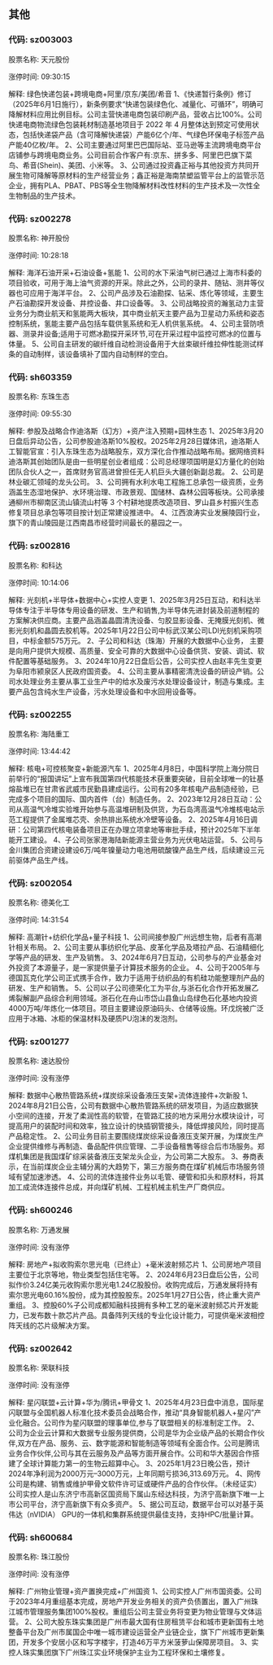 ## 其他

### 代码: sz003003

股票名称: 天元股份

涨停时间: 09:30:15

解释: 绿色快递包装+跨境电商+阿里/京东/美团/希音
1、《快递暂行条例》修订（2025年6月1日施行），新条例要求“快递包装绿色化、减量化、可循环”，明确可降解材料应用比例目标。公司主营快递电商包装印刷产品，营收占比100%。公司快递电商物流绿色包装耗材制造基地项目于 2022 年 4 月整体达到预定可使用状态，包括快递袋产品（含可降解快递袋）产能6亿个/年、气绿色环保电子标签产品产能40亿枚/年。
2、公司主要通过阿里巴巴国际站、亚马逊等主流跨境电商平台店铺参与跨境电商业务。公司目前合作客户有:京东、拼多多、阿里巴巴旗下菜鸟、希音(Shein)、美团、小米等。
3、公司通过投资鑫正裕与其他投资方共同开展生物可降解等原材料的生产经营业务；鑫正裕是海南禁塑监管平台上的监管示范企业，拥有PLA、PBAT、PBS等全生物降解材料改性材料的生产技术及一次性全生物制品的生产技术。

### 代码: sz002278

股票名称: 神开股份

涨停时间: 10:28:18

解释: 海洋石油开采+石油设备+氢能
1、公司的水下采油气树已通过上海市科委的项目验收，可用于海上油气资源的开采。除此之外，公司的录井、随钻、测井等仪器也可应用于海洋平台。
2、公司产品涉及石油勘探、钻采、炼化等领域，主要生产石油勘探开发设备、井控设备、井口设备等。
3、公司战略投资的瀚氢动力主营业务分为商业航天和氢能两大板块，其中商业航天主要产品为卫星动力系统和姿态控制系统，氢能主要产品包括车载供氢系统和无人机供氢系统。
4、公司主营防喷器、测录井设备;适用于可燃冰勘探开采环节,可在开采过程中监控可燃冰的位置与体量。
5、公司自主研发的碳纤维自动检测设备用于大丝束碳纤维拉伸性能测试样条的自动制样，该设备填补了国内自动制样的空白。

### 代码: sh603359

股票名称: 东珠生态

涨停时间: 09:55:30

解释: 参股及战略合作迪洛斯（幻方）+资产注入预期+园林生态
1、2025年3月20日盘后异动公告，公司参股迪洛斯10%股权。2025年2月28日媒体讯，迪洛斯人工智能官宣：引入东珠生态为战略股东，双方深化合作推动战略布局。据网络资料迪洛斯其创始团队是由一些明星创业者组成：公司总经理项国明是幻方量化的创始团队合伙人之一，首席财务官高进曾担任无人机巨头大疆创新副总裁。
2、公司是林业碳汇领域的龙头公司。
3、公司拥有水利水电工程施工总承包一级资质，业务涵盖生态湿地保护、水环境治理、市政景观、国储林、森林公园等板块。公司承接通柳州市柳南区流山镇流山村等 3 个村耕地提质改造项目、罗山县乡村振兴生态修复项目总承包等项目按计划正常建设推进中。
4、江西浪涛实业发展陵园行业，旗下的青山陵园是江西南昌市经营时间最长的墓园之一。

### 代码: sz002816

股票名称: 和科达

涨停时间: 10:14:06

解释: 光刻机+半导体+数据中心+实控人变更
1、2025年3月25日互动，和科达半导体专注于半导体专用设备的研发、生产和销售,为半导体先进封装及前道制程的方案解决供应商。主要产品涵盖晶圆清洗设备、匀胶显影设备、无掩膜光刻机、微影光刻机和晶圆去胶机等。2025年1月22日公司中标武汉某公司LDI光刻机采购项目，中标金额575万元。
2、子公司和科达（珠海）开展的大数据中心业务， 主要是向用户提供大规模、高质量、安全可靠的大数据中心设备供货、安装、调试、软件配置等基础服务。
3、2024年10月22日盘后公告，公司实控人由赵丰先生变更为阜阳市颍泉区人民政府国资委。
4、公司主要从事精密清洗设备的研设产销。公司水处理业务主要从事工业生产中的给水及废污水处理设备设计，制造与集成。主要产品包含纯水生产设备，污水处理设备和中水回用设备等。

### 代码: sz002255

股票名称: 海陆重工

涨停时间: 13:44:42

解释: 核电+可控核聚变+新能源汽车
1、2025年4月8日，中国科学院上海分院日前举行的“报国讲坛”上宣布我国第四代核能技术获重要突破，目前全球唯一的钍基熔盐堆已在甘肃省武威市民勤县建成运行。公司有20多年核电产品制造经验，已完成多个项目的国际、国内首件（台）制造任务。
2、2023年12月28日互动：公司从高温气冷堆实验堆开始参与高温堆研制及供货，为石岛湾高温气冷堆核电站示范工程提供了金属堆芯壳、余热排出系统水冷壁等设备。
2、2025年4月16日调研：公司第四代核电装备项目正在办理立项拿地等审批手续，预计2025年下半年能开工建设。
4、子公司张家港海陆新能源主营业务为光伏电站运营。
5、公司与金川集团合资建设建设6万/吨年镍量动力电池用硫酸镍产品生产线，后续建设三元前驱体产品生产线。

### 代码: sz002054

股票名称: 德美化工

涨停时间: 14:31:54

解释: 高潮针+纺织化学品+量子科技
1、公司间接参股广州远想生物，后者有高潮针相关布局。
2、公司主要从事纺织化学品、皮革化学品及塔拉产品、石油精细化学等产品的研发、生产及销售。
3、2024年6月7日互动，公司参与的产业基金对外投资了本源量子，是一家提供量子计算技术服务的企业。
4、公司于2005年与德国瓦克化学公司正式携手合作，致力于适用于纺织品的有机硅功能整理剂产品的研发、生产和销售。
5、公司以子公司德荣化工为平台,与浙石化合作开拓发展乙烯裂解副产品综合利用领域。浙石化在舟山市岱山县鱼山岛绿色石化基地内投资4000万吨/年炼化一体项目。项目主要建设原油码头、仓储等设施。环戊烷被广泛应用于冰箱、冰柜的保温材料及硬质PU泡沫的发泡剂。

### 代码: sz001277

股票名称: 速达股份

涨停时间: 没有涨停

解释: 数据中心散热管路系统+煤炭综采设备液压支架+流体连接件+次新股
1、2024年8月21日公告，公司有数据中心散热管路系统的研发项目，为适应数据狭小空间的连接，开发了柔润性高的软管，在管路汇技的地方采用分水模块设计，可提高用户的装配时间和效率，独立设计的快插钢管接头，降低焊接风险，同时提高产品稳定性。
2、公司业务目前主要围绕煤炭综采设备液压支架开展，为煤炭生产企业提供维修与再制造、备品配件供应管理、二手设备租售等综合后市场服务。郑煤机集团是我国煤矿综采装备液压支架龙头企业，为公司第二大股东。
3、券商表示，在当前煤炭企业主辅分离的大趋势下，第三方服务商在煤矿机械后市场服务领域有望加速渗透。
4、公司的流体连接件业务以毛管、硬管和扣头和原材料，将其加工成流体连接件总成，并向煤矿机械、工程机械主机生产厂商供应。

### 代码: sh600246

股票名称: 万通发展

涨停时间: 没有涨停

解释: 房地产+拟收购索尔思光电（已终止）+毫米波射频芯片
1、公司房地产项目主要位于北京等地，物业类型包括住宅等。
2、2024年6月23日盘后公告，公司拟作价3.24亿美元收购索尔思光电1.24亿股股份。收购完成后，万通发展将持有索尔思光电60.16%股份，成为其控股股东。2025年1月27日公告，终止重大资产重组。
3、控股60%子公司成都知融科技拥有多种工艺的毫米波射频芯片开发能力，已发布数十款芯片产品。具备阵列天线的专业化设计能力，可提供毫米波相控阵天线的芯片级解决方案。

### 代码: sz002642

股票名称: 荣联科技

涨停时间: 没有涨停

解释: 星闪联盟+云计算+华为/腾讯+甲骨文
1、2025年4月23日盘中消息，国际星闪联盟与全国机器人标准化技术委员会战略合作，推动“具身智能机器人+星闪”产业化融合。公司作为星闪联盟的理事单位,参与了联盟相关的标准制定工作。
2、公司为企业云计算和大数据专业服务提供商，公司是华为企业级产品的长期合作伙伴,双方在产品、服务、云、数字能源和智能制造等领域有全面合作。公司是腾讯业务合作伙伴,公司与其在云服务及产品等方面开展合作。公司和华大基因合作搭建了全球计算能力第一的生物云超算中心。
3、2025年1月23日晚公告，预计2024年净利润为2000万元–3000万元，上年同期亏损36,313.69万元。
4、网传公司是构建、销售或维护甲骨文软件许可证或硬件产品的合作伙伴。（未经证实）
公司实控人是山东济宁市高新区国资局下属山东经达科技，为济宁高新旗下唯一上市公司平台，济宁高新旗下有众多资产。
5、据公司互动，数据平台可以对基于英伟达（nVIDIA） GPU的一体机和集群系统提供最佳支持，支持HPC/批量计算。

### 代码: sh600684

股票名称: 珠江股份

涨停时间: 没有涨停

解释: 广州物业管理+资产置换完成+广州国资
1、公司实控人广州市国资委。公司于2023年4月重组基本完成，房地产开发业务相关的资产负债置出，置入广州珠江城市管理服务集团100%股权。重组后公司主营业务将变更为物业管理与文体运营。
2、公司大股东珠实集团是广州市最大国有住房租赁平台和城市更新国有土地整备平台及广州市属国企中唯一城市建设运营全产业链企业，旗下广州城市更新集团，开发多个安居小区和写字楼宇，打造46万平方米菠萝山保障房项目。
3、实控人珠实集团旗下广州珠江实业环境保护主业为工程环保和土壤修复。

